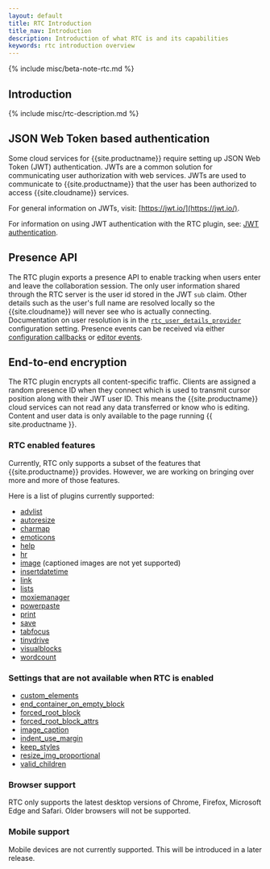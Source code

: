 ```yaml
---
layout: default
title: RTC Introduction
title_nav: Introduction
description: Introduction of what RTC is and its capabilities
keywords: rtc introduction overview
---
```


{% include misc/beta-note-rtc.md %}

## Introduction

{% include misc/rtc-description.md %}

## JSON Web Token based authentication

Some cloud services for {{site.productname}} require setting up JSON Web Token (JWT) authentication. JWTs are a common solution for communicating user authorization with web services. JWTs are used to communicate to {{site.productname}} that the user has been authorized to access {{site.cloudname}} services.

For general information on JWTs, visit: [https://jwt.io/](https://jwt.io/).

For information on using JWT authentication with the RTC plugin, see: [JWT authentication]({{site.baseurl}}/rtc/jwt-authentication/).

## Presence API

The RTC plugin exports a presence API to enable tracking when users enter and leave the collaboration session. The only user information shared through the RTC server is the user id stored in the JWT `sub` claim. Other details such as the user's full name are resolved locally so the {{site.cloudname}} will never see who is actually connecting. Documentation on user resolution is in the [`rtc_user_details_provider`]({{site.baseurl}}/rtc/configuration#rtc_user_details_provider) configuration setting. Presence events can be received via either [configuration callbacks]({{site.baseurl}}/rtc/configuration#rtc_client_connected) or [editor events]({{site.baseurl}}/rtc/events#rtcclientconnected).

## End-to-end encryption

The RTC plugin encrypts all content-specific traffic. Clients are assigned a random presence ID when they connect which is used to transmit cursor position along with their JWT user ID. This means the {{site.productname}} cloud services can not read any data transferred or know who is editing. Content and user data is only available to the page running {{ site.productname }}.

### RTC enabled features

Currently, RTC only supports a subset of the features that {{site.productname}} provides. However, we are working on bringing over more and more of those features.

Here is a list of plugins currently supported:

* [advlist]({{site.baseurl}}/plugins/opensource/advlist/)
* [autoresize]({{site.baseurl}}/plugins/opensource/autoresize/)
* [charmap]({{site.baseurl}}/plugins/opensource/charmap/)
* [emoticons]({{site.baseurl}}/plugins/opensource/emoticons/)
* [help]({{site.baseurl}}/plugins/opensource/help/)
* [hr]({{site.baseurl}}/plugins/opensource/hr/)
* [image]({{site.baseurl}}/plugins/opensource/image/) (captioned images are not yet supported)
* [insertdatetime]({{site.baseurl}}/plugins/opensource/insertdatetime/)
* [link]({{site.baseurl}}/plugins/opensource/link/)
* [lists]({{site.baseurl}}/plugins/opensource/lists/)
* [moxiemanager]({{site.baseurl}}/plugins/premium/moxiemanager/)
* [powerpaste]({{site.baseurl}}/plugins/premium/powerpaste/)
* [print]({{site.baseurl}}/plugins/opensource/print/)
* [save]({{site.baseurl}}/plugins/opensource/save/)
* [tabfocus]({{site.baseurl}}/plugins/opensource/tabfocus/)
* [tinydrive]({{site.baseurl}}/plugins/premium/tinydrive/)
* [visualblocks]({{site.baseurl}}/plugins/opensource/visualblocks/)
* [wordcount]({{site.baseurl}}/plugins/opensource/wordcount/)

### Settings that are not available when RTC is enabled

* [custom_elements]({{site.baseurl}}/configure/content-filtering/#custom_elements)
* [end_container_on_empty_block]({{site.baseurl}}/configure/advanced-editing-behavior/#end_container_on_empty_block)
* [forced_root_block]({{site.baseurl}}/configure/content-filtering/#forced_root_block)
* [forced_root_block_attrs]({{site.baseurl}}/configure/content-filtering/#forced_root_block_attrs)
* [image_caption]({{site.baseurl}}/plugins/opensource/image/#image_caption)
* [indent_use_margin]({{site.baseurl}}/configure/content-formatting/#indent_use_margin)
* [keep_styles]({{site.baseurl}}/configure/content-filtering/#keep_styles)
* [resize_img_proportional]({{site.baseurl}}/configure/advanced-editing-behavior/#resize_img_proportional)
* [valid_children]({{site.baseurl}}/configure/content-filtering/#valid_children)

### Browser support

RTC only supports the latest desktop versions of Chrome, Firefox, Microsoft Edge and Safari. Older browsers will not be supported.

### Mobile support

Mobile devices are not currently supported. This will be introduced in a later release.
